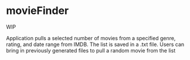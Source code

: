 # movieFinder
WIP

Application pulls a selected number of movies from a specified genre, rating, and date range from IMDB. The list is saved in a .txt file. 
Users can bring in previously generated files to pull a random movie from the list
